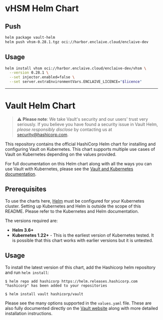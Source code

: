 # vHSM Helm Chart

## Push

```sh
helm package vault-helm
helm push vhsm-0.28.1.tgz oci://harbor.enclaive.cloud/enclaive-dev
```

## Usage

```sh
helm install vhsm oci://harbor.enclaive.cloud/enclaive-dev/vhsm \
  --version 0.28.1 \
  --set injector.enabled=false \
  --set server.extraEnvironmentVars.ENCLAIVE_LICENCE="$licence"
```

---

# Vault Helm Chart

> :warning: **Please note**: We take Vault's security and our users' trust very seriously. If 
you believe you have found a security issue in Vault Helm, _please responsibly disclose_ 
by contacting us at [security@hashicorp.com](mailto:security@hashicorp.com).

This repository contains the official HashiCorp Helm chart for installing
and configuring Vault on Kubernetes. This chart supports multiple use
cases of Vault on Kubernetes depending on the values provided.

For full documentation on this Helm chart along with all the ways you can
use Vault with Kubernetes, please see the
[Vault and Kubernetes documentation](https://developer.hashicorp.com/vault/docs/platform/k8s).

## Prerequisites

To use the charts here, [Helm](https://helm.sh/) must be configured for your
Kubernetes cluster. Setting up Kubernetes and Helm is outside the scope of
this README. Please refer to the Kubernetes and Helm documentation.

The versions required are:

  * **Helm 3.6+**
  * **Kubernetes 1.22+** - This is the earliest version of Kubernetes tested.
    It is possible that this chart works with earlier versions but it is
    untested.

## Usage

To install the latest version of this chart, add the Hashicorp helm repository
and run `helm install`:

```console
$ helm repo add hashicorp https://helm.releases.hashicorp.com
"hashicorp" has been added to your repositories

$ helm install vault hashicorp/vault
```

Please see the many options supported in the `values.yaml` file. These are also
fully documented directly on the [Vault
website](https://developer.hashicorp.com/vault/docs/platform/k8s/helm) along with more
detailed installation instructions.
